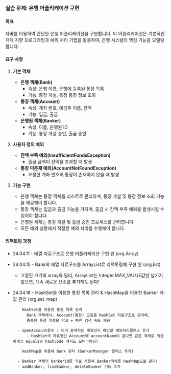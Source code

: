 ### 실습 문제: 은행 어플리케이션 구현

#### 목표
자바를 이용하여 간단한 은행 어플리케이션을 구현합니다. 이 어플리케이션은 기본적인 객체 지향 프로그래밍과 예외 처리 기법을 활용하여, 은행 시스템의 핵심 기능을 모델링합니다.

#### 요구 사항

1. **기본 객체**
    - **은행 객체(Bank)**
        - 속성: 은행 이름, 은행에 등록된 통장 목록
        - 기능: 통장 개설, 특정 통장 정보 조회
    - **통장 객체(Account)**
        - 속성: 계좌 번호, 예금주 이름, 잔액
        - 기능: 입금, 출금
    - **은행원 객체(Banker)**
        - 속성: 이름, 은행원 ID
        - 기능: 통장 개설 승인, 출금 승인

2. **사용자 정의 예외**
    - **잔액 부족 예외(InsufficientFundsException)**
        - 출금 금액이 잔액을 초과할 때 발생
    - **통장 미존재 예외(AccountNotFoundException)**
        - 요청한 계좌 번호의 통장이 존재하지 않을 때 발생

3. **기능 구현**
    - 은행 객체는 통장 객체를 리스트로 관리하며, 통장 개설 및 통장 정보 조회 기능을 제공해야 합니다.
    - 통장 객체는 입금과 출금 기능을 가지며, 출금 시 잔액 부족 예외를 발생시킬 수 있어야 합니다.
    - 은행원 객체는 통장 개설 및 출금 승인 프로세스를 관리합니다.
    - 모든 예외 상황에서 적절한 예외 처리를 수행해야 합니다.

#### 리팩토링 과정
- 24.04.11 - 배열 자료구조로 은행 어플리케이션 구현 완 (org.Array)
- 24.04.15 - Bank의 배열 자료구조를 ArrayList로 리팩토링해 구현 완 (org.list)
  - 고정된 크기의 array와 달리, ArrayList는 Integer.MAX_VALUE값만 넘기지 않으면, 계속 새로운 요소를 추가해도 된다!

- 24.04.16 - HashSet을 이용한 통장 목록 관리 & HashMap을 이용한 Banker 키-값 관리 (org.set_map)
  ```
      HashSet을 이용한 통장 목록 관리
        Bank 객체에서, Account(통장) 모음을 HashSet 자료구조로 관리해,
        중복된 통장 개설을 막고 + 빠른 검색 속도 제공

    - openAccount함수 : 이미 존재하는 계좌인지 확인할 예외처리클래스 추가
        - HashSet의 자료형인 Account에 accountName이 같다면 같은 객체로 취급하게끔 equals와 hashCode 메서드 오버라이딩!
  ```
  ```
      HashMap을 이용해 Bank 관리 (BankerManager 클래스 추가)

    - Banker 객체의 bankerId를 키로 사용해 Banker객체를 HashMap으로 관리!
    - addBanker, findBanker, deleteBanker 기능 추가
  ```
